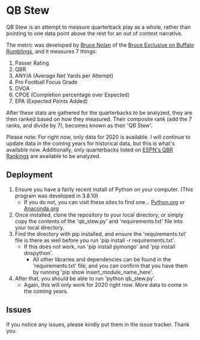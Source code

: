 # QB Stew

QB Stew is an attempt to measure quarterback play as a whole, rather than pointing to one data point above the rest for an out of context narrative.

The metric was developed by [Bruce Nolan](https://mobile.twitter.com/BruceExclusive) of the [Bruce Exclusive on Buffalo Rumblings](https://open.spotify.com/show/5RYDNBKPj6d2zwdf3tmdmy), and it measures 7 things:

1. Passer Rating
2. QBR
3. ANY/A (Average Net Yards per Attempt)
4. Pro Football Focus Grade
5. DVOA
6. CPOE (Completion percentage over Expected)
7. EPA (Expected Points Added)

After these stats are gathered for the quarterbacks to be analyzed, they are then ranked based on how they measured. Their composite rank (add the 7 ranks, and divide by 7), becomes known as their 'QB Stew'.

Please note: For right now, only data for 2020 is available. I will continue to update data in the coming years for historical data, but this is what's available now. Additionally, only quarterbacks listed on [ESPN's QBR Rankings](https://www.espn.com/nfl/qbr) are available to be analyzed.

## Deployment

1. Ensure you have a fairly recent install of Python on your computer. (This program was developed in 3.8.10)
    * If you do not, you can visit these sites to find one... [Python.org](https://www.python.org/downloads/) or [Anaconda.org](https://www.anaconda.com/products/individual)
2. Once installed, clone the repository to your local directory, or simply copy the contents of the 'qb_stew.py' and 'requirements.txt' file into your local directory.
3. Find the directory with pip installed, and ensure the 'requirements.txt' file is there as well before you run 'pip install -r requirements.txt'.
    * If this does not work, run 'pip install pymongo' and 'pip install dnspython'.
        * All other libraries and dependencies can be found in the 'requirements.txt' file, and you can confirm that you have them by running 'pip show insert_module_name_here'.
4. After that, you should be able to run 'python qb_stew.py'.
    * Again, this will only work for 2020 right now. More data to come in the coming years.

## Issues

If you notice any issues, please kindly put them in the issue tracker. Thank you.